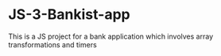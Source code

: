 # JS-3-Bankist-app
This is a JS project for a bank application which involves array transformations and timers
